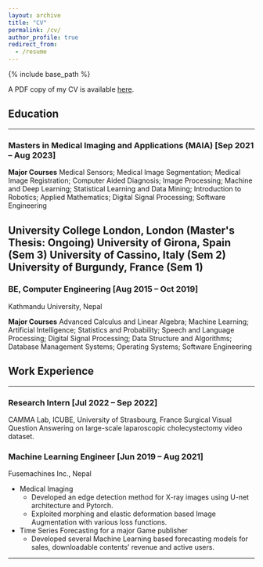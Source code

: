 ```yaml
---
layout: archive
title: "CV"
permalink: /cv/
author_profile: true
redirect_from:
  - /resume
---
```


{% include base_path %}

A PDF copy of my CV is available [here](/files/Resume_Manasi_Kattel.pdf).

## Education
---

### Masters in Medical Imaging and Applications (MAIA) [Sep 2021 – Aug 2023]

**Major Courses** Medical Sensors; Medical Image Segmentation; Medical Image Registration; Computer Aided Diagnosis; Image Processing; Machine and Deep Learning; Statistical Learning and Data
Mining; Introduction to Robotics; Applied Mathematics; Digital Signal Processing; Software Engineering

University College London, London (Master's Thesis: Ongoing)
University of Girona, Spain (Sem 3)
University of Cassino, Italy (Sem 2)
University of Burgundy, France (Sem 1)
---

### BE, Computer Engineering [Aug 2015 – Oct 2019]
Kathmandu University, Nepal

**Major Courses** Advanced Calculus and Linear Algebra; Machine Learning; Artificial Intelligence; Statistics and Probability; Speech and Language Processing; Digital Signal Processing; Data Structure and Algorithms; Database Management Systems; Operating Systems; Software Engineering

## Work Experience

---
### Research Intern [Jul 2022 – Sep 2022]
CAMMA Lab, ICUBE, University of Strasbourg, France
Surgical Visual Question Answering on large-scale laparoscopic cholecystectomy video dataset.

### Machine Learning Engineer [Jun 2019 – Aug 2021]

Fusemachines Inc., Nepal
* Medical Imaging
  * Developed an edge detection method for X-ray images using U-net architecture and Pytorch.
  * Exploited morphing and elastic deformation based Image Augmentation with various loss functions.
* Time Series Forecasting for a major Game publisher
  * Developed several Machine Learning based forecasting models for sales, downloadable contents’ revenue and
active users.
---